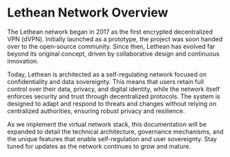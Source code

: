 # Lethean Network Overview

The Lethean network began in 2017 as the first encrypted decentralized VPN (dVPN). Initially launched as a prototype, the project was soon handed over to the open-source community. Since then, Lethean has evolved far beyond its original concept, driven by collaborative design and continuous innovation.

Today, Lethean is architected as a self-regulating network focused on confidentiality and data sovereignty. This means that users retain full control over their data, privacy, and digital identity, while the network itself enforces security and trust through decentralized protocols. The system is designed to adapt and respond to threats and changes without relying on centralized authorities, ensuring robust privacy and resilience.

As we implement the virtual network stack, this documentation will be expanded to detail the technical architecture, governance mechanisms, and the unique features that enable self-regulation and user sovereignty. Stay tuned for updates as the network continues to grow and mature.
